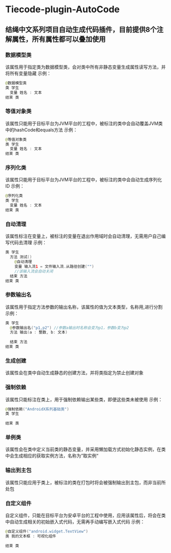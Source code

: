 # Tiecode-plugin-AutoCode
## 结绳中文系列项目自动生成代码插件，目前提供8个注解属性，所有属性都可以叠加使用
### 数据模型类
该属性用于指定类为数据模型类，会对类中所有非静态变量生成属性读写方法，并将所有变量隐藏
示例：
```java
@数据模型类
类 学生
  变量 姓名 : 文本
结束 类
```
### 等值对象类
该属性只能用于目标平台为JVM平台的工程中，被标注的类中会自动覆盖JVM类中的hashCode和equals方法
示例：
```java
@等值对象类
类 学生
  变量 姓名 : 文本
结束 类
```
### 序列化类
该属性只能用于目标平台为JVM平台的工程中，被标注的类中会自动生成序列化ID
示例：
```java
@序列化类
类 学生
  变量 姓名 : 文本
结束 类
```
### 自动清理
该属性标注在变量上，被标注的变量在退出作用域时会自动清理，无需用户自己编写代码去清理
示例：
```java
类 学生
  方法 测试()
    @自动清理
    变量 输入流1 = 文件输入流.从路径创建("")
    //该输入流会自动关闭
  结束 方法
结束 类
```
### 参数输出名
该属性用于指定方法参数的输出名称，该属性的值为文本类型，名称用,进行分割
示例：
```java
类 学生
  @参数输出名("p1,p2") //参数a输出时名称会变为p1，参数b变为p2
  方法 输出(a : 整数, b: 文本)
    
  结束 方法
结束 类
```
### 生成创建
该属性会在类中自动生成静态的创建方法，并将类指定为禁止创建对象
### 强制依赖
该属性只能标注在类上，用于强制依赖输出某些类，即便这些类未被使用
示例：
```java
@强制依赖("AndroidX系列基础类")
类 学生
  
结束 类
```
### 单例类
该属性会在类中定义当前类的静态变量，并采用懒加载方式初始化静态实例，在类中会生成相应的获取实例方法，名称为”取实例“
### 输出到主包
该属性只能应用于类上，被标注的类在打包时将会被强制输出到主包，而非当前所处包
### 自定义组件
自定义组件，只能在目标平台为安卓平台的工程中使用，应用该属性后，将会在类中自动生成相关的初始嵌入式代码，无需再手动编写嵌入式代码
示例：
```java
@自定义组件("android.widget.TextView")
类 我的文本框 : 可视化组件
  
结束 类
```
